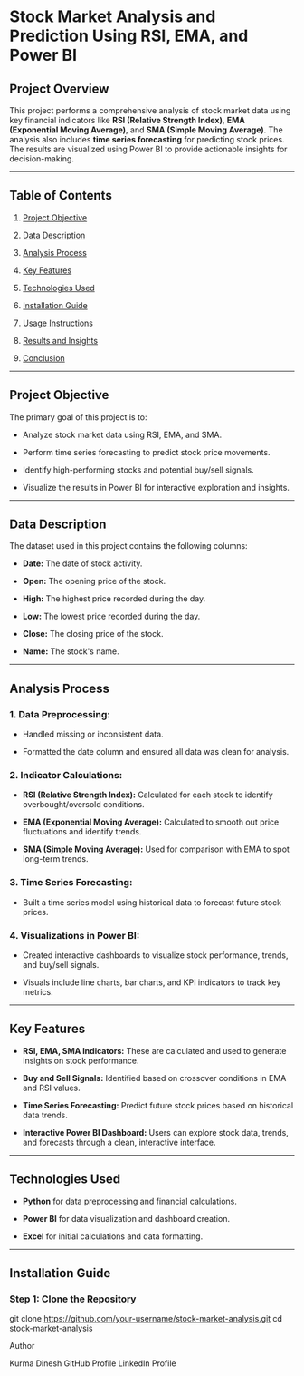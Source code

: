 # **Stock Market Analysis and Prediction Using RSI, EMA, and Power BI**

## **Project Overview**

This project performs a comprehensive analysis of stock market data using key financial indicators like **RSI (Relative Strength Index)**, **EMA (Exponential Moving Average)**, and **SMA (Simple Moving Average)**. The analysis also includes **time series forecasting** for predicting stock prices. The results are visualized using Power BI to provide actionable insights for decision-making.

---

## **Table of Contents**

1. [Project Objective](#project-objective)

2. [Data Description](#data-description)

3. [Analysis Process](#analysis-process)

4. [Key Features](#key-features)

5. [Technologies Used](#technologies-used)

6. [Installation Guide](#installation-guide)

7. [Usage Instructions](#usage-instructions)

8. [Results and Insights](#results-and-insights)

9. [Conclusion](#conclusion)

---

## **Project Objective**

The primary goal of this project is to:

- Analyze stock market data using RSI, EMA, and SMA.

- Perform time series forecasting to predict stock price movements.

- Identify high-performing stocks and potential buy/sell signals.

- Visualize the results in Power BI for interactive exploration and insights.

---

## **Data Description**

The dataset used in this project contains the following columns:

- **Date:** The date of stock activity.

- **Open:** The opening price of the stock.

- **High:** The highest price recorded during the day.

- **Low:** The lowest price recorded during the day.

- **Close:** The closing price of the stock.

- **Name:** The stock's name.

---

## **Analysis Process**

### 1. **Data Preprocessing:**

   - Handled missing or inconsistent data.
  
   - Formatted the date column and ensured all data was clean for analysis.
   
### 2. **Indicator Calculations:**

   - **RSI (Relative Strength Index):** Calculated for each stock to identify overbought/oversold conditions.
    
   - **EMA (Exponential Moving Average):** Calculated to smooth out price fluctuations and identify trends.
    
   - **SMA (Simple Moving Average):** Used for comparison with EMA to spot long-term trends.

### 3. **Time Series Forecasting:**

   - Built a time series model using historical data to forecast future stock prices.

### 4. **Visualizations in Power BI:**

   - Created interactive dashboards to visualize stock performance, trends, and buy/sell signals.
    
   - Visuals include line charts, bar charts, and KPI indicators to track key metrics.

---

## **Key Features**

- **RSI, EMA, SMA Indicators:** These are calculated and used to generate insights on stock performance.

- **Buy and Sell Signals:** Identified based on crossover conditions in EMA and RSI values.

- **Time Series Forecasting:** Predict future stock prices based on historical data trends.

- **Interactive Power BI Dashboard:** Users can explore stock data, trends, and forecasts through a clean, interactive interface.

---

## **Technologies Used**

- **Python** for data preprocessing and financial calculations.

- **Power BI** for data visualization and dashboard creation.

- **Excel** for initial calculations and data formatting.

---

## **Installation Guide**

### Step 1: Clone the Repository

git clone https://github.com/your-username/stock-market-analysis.git
cd stock-market-analysis

Author

Kurma Dinesh
GitHub Profile
LinkedIn Profile
